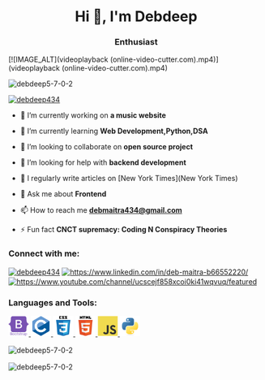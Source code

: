 <h1 align="center">Hi 👋, I'm Debdeep</h1>
<h3 align="center">Enthusiast</h3>
[![IMAGE_ALT](videoplayback (online-video-cutter.com).mp4)](videoplayback (online-video-cutter.com).mp4)
<p align="left"> <img src="https://komarev.com/ghpvc/?username=debdeep5-7-0-2&label=Profile%20views&color=0e75b6&style=flat" alt="debdeep5-7-0-2" /> </p>

<p align="left"> <a href="https://twitter.com/debdeep434" target="blank"><img src="https://img.shields.io/twitter/follow/debdeep434?logo=twitter&style=for-the-badge" alt="debdeep434" /></a> </p>

- 🔭 I’m currently working on **a music website**

- 🌱 I’m currently learning **Web Development,Python,DSA**

- 👯 I’m looking to collaborate on **open source project**

- 🤝 I’m looking for help with **backend development**

- 📝 I regularly write articles on [New York Times](New York Times)

- 💬 Ask me about **Frontend**

- 📫 How to reach me **debmaitra434@gmail.com**

- ⚡ Fun fact **CNCT supremacy: Coding N Conspiracy Theories**

<h3 align="left">Connect with me:</h3>
<p align="left">
<a href="https://twitter.com/debdeep434" target="blank"><img align="center" src="https://raw.githubusercontent.com/rahuldkjain/github-profile-readme-generator/master/src/images/icons/Social/twitter.svg" alt="debdeep434" height="30" width="40" /></a>
<a href="https://linkedin.com/in/https://www.linkedin.com/in/deb-maitra-b66552220/" target="blank"><img align="center" src="https://raw.githubusercontent.com/rahuldkjain/github-profile-readme-generator/master/src/images/icons/Social/linked-in-alt.svg" alt="https://www.linkedin.com/in/deb-maitra-b66552220/" height="30" width="40" /></a>
<a href="https://www.youtube.com/c/https://www.youtube.com/channel/ucscejf858xcoi0ki41wqvuq/featured" target="blank"><img align="center" src="https://raw.githubusercontent.com/rahuldkjain/github-profile-readme-generator/master/src/images/icons/Social/youtube.svg" alt="https://www.youtube.com/channel/ucscejf858xcoi0ki41wqvuq/featured" height="30" width="40" /></a>
</p>

<h3 align="left">Languages and Tools:</h3>
<p align="left"> <a href="https://getbootstrap.com" target="_blank" rel="noreferrer"> <img src="https://raw.githubusercontent.com/devicons/devicon/master/icons/bootstrap/bootstrap-plain-wordmark.svg" alt="bootstrap" width="40" height="40"/> </a> <a href="https://www.cprogramming.com/" target="_blank" rel="noreferrer"> <img src="https://raw.githubusercontent.com/devicons/devicon/master/icons/c/c-original.svg" alt="c" width="40" height="40"/> </a> <a href="https://www.w3schools.com/css/" target="_blank" rel="noreferrer"> <img src="https://raw.githubusercontent.com/devicons/devicon/master/icons/css3/css3-original-wordmark.svg" alt="css3" width="40" height="40"/> </a> <a href="https://www.w3.org/html/" target="_blank" rel="noreferrer"> <img src="https://raw.githubusercontent.com/devicons/devicon/master/icons/html5/html5-original-wordmark.svg" alt="html5" width="40" height="40"/> </a> <a href="https://developer.mozilla.org/en-US/docs/Web/JavaScript" target="_blank" rel="noreferrer"> <img src="https://raw.githubusercontent.com/devicons/devicon/master/icons/javascript/javascript-original.svg" alt="javascript" width="40" height="40"/> </a> <a href="https://www.python.org" target="_blank" rel="noreferrer"> <img src="https://raw.githubusercontent.com/devicons/devicon/master/icons/python/python-original.svg" alt="python" width="40" height="40"/> </a> </p>

<p><img align="center" src="https://github-readme-stats.vercel.app/api/top-langs?username=debdeep5-7-0-2&show_icons=true&locale=en&layout=compact" alt="debdeep5-7-0-2" /></p>

<p><img align="center" src="https://github-readme-streak-stats.herokuapp.com/?user=debdeep5-7-0-2&" alt="debdeep5-7-0-2" /></p>
